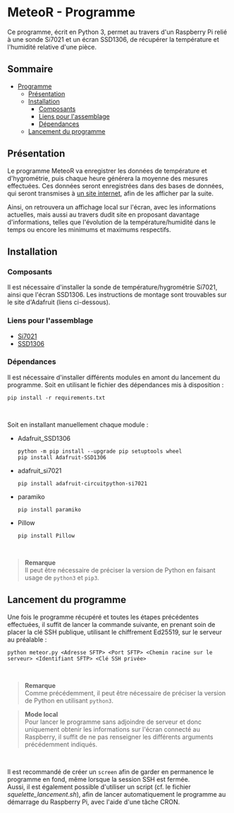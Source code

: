 # MeteoR - Programme
Ce programme, écrit en Python 3, permet au travers d'un Raspberry Pi
relié à une sonde Si7021 et un écran SSD1306, de récupérer la température et
l'humidité relative d'une pièce.

## **Sommaire**
- [Programme](#meteor---programme)
  - [Présentation](#présentation)
  - [Installation](#installation)
    - [Composants](#composants)
    - [Liens pour l'assemblage](#liens-pour-lassemblage)
    - [Dépendances](#dépendances)
  - [Lancement du programme](#lancement-du-programme)

## **Présentation**
Le programme MeteoR va enregistrer les données de température et d'hygrométrie,
puis chaque heure générera la moyenne des mesures effectuées. Ces données seront
enregistrées dans des bases de données, qui seront transmises à [un site
internet](https://github.com/LoicDblt/MeteoR-Site), afin de les afficher par la
suite.
<br>

Ainsi, on retrouvera un affichage local sur l'écran, avec les informations
actuelles, mais aussi au travers dudit site en proposant davantage
d'informations, telles que l'évolution de la température/humidité dans le temps
ou encore les minimums et maximums respectifs.

## **Installation**
### Composants
Il est nécessaire d'installer la sonde de température/hygrométrie Si7021,
ainsi que l'écran SSD1306.
Les instructions de montage sont trouvables sur le site d'Adafruit (liens
ci-dessous).

### Liens pour l'assemblage
* [Si7021](https://learn.adafruit.com/adafruit-si7021-temperature-plus-humidity-sensor/assembly)
* [SSD1306](https://learn.adafruit.com/monochrome-oled-breakouts/wiring-128x64-oleds)

### Dépendances
Il est nécessaire d'installer différents modules en amont du lancement du
programme.
Soit en utilisant le fichier des dépendances mis à disposition :
```
pip install -r requirements.txt
```
<br>

Soit en installant manuellement chaque module :
* Adafruit_SSD1306
  ```
  python -m pip install --upgrade pip setuptools wheel
  pip install Adafruit-SSD1306
  ```
* adafruit_si7021
  ```
  pip install adafruit-circuitpython-si7021
  ```
* paramiko
  ```
  pip install paramiko
  ```
* Pillow
  ```
  pip install Pillow
  ```
<br>

> **Remarque**  
Il peut être nécessaire de préciser la version de Python en
faisant usage de ```python3``` et ```pip3```.

## **Lancement du programme**
Une fois le programme récupéré et toutes les étapes précédentes effectuées,
il suffit de lancer la commande suivante, en prenant soin de placer la clé SSH
publique, utilisant le chiffrement Ed25519, sur le serveur au préalable :

```shell
python meteor.py <Adresse SFTP> <Port SFTP> <Chemin racine sur le serveur> <Identifiant SFTP> <Clé SSH privée>
```
<br>

> **Remarque**  
Comme précédemment, il peut être nécessaire de préciser la
version de Python en utilisant ```python3```.

> **Mode local**  
Pour lancer le programme sans adjoindre de serveur et donc uniquement obtenir
les informations sur l'écran connecté au Raspberry, il suffit de ne pas
renseigner les différents arguments précédemment indiqués.
<br>

Il est recommandé de créer un ```screen``` afin de garder en permanence le
programme en fond, même lorsque la session SSH est fermée.  
Aussi, il est également possible d'utiliser un script (cf. le fichier
*squelette_lancement.sh*), afin de lancer automatiquement le programme
au démarrage du Raspberry Pi, avec l'aide d'une tâche CRON.